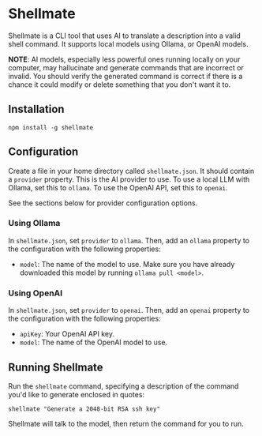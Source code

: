 # Shellmate

Shellmate is a CLI tool that uses AI to translate a description into a valid shell command. It supports local models using Ollama, or OpenAI models.

**NOTE**: AI models, especially less powerful ones running locally on your computer, may hallucinate and generate commands that are incorrect or invalid. You should verify the generated command is correct if there is a chance it could modify or delete something that you don't want it to.

## Installation

```
npm install -g shellmate
```

## Configuration

Create a file in your home directory called `shellmate.json`. It should contain a `provider` property. This is the AI provider to use. To use a local LLM with Ollama, set this to `ollama`. To use the OpenAI API, set this to `openai`.

See the sections below for provider configuration options.

### Using Ollama

In `shellmate.json`, set `provider` to `ollama`. Then, add an `ollama` property to the configuration with the following properties:

- `model`: The name of the model to use. Make sure you have already downloaded this model by running `ollama pull <model>`.

### Using OpenAI

In `shellmate.json`, set `provider` to `openai`. Then, add an `openai` property to the configuration with the following properties:

- `apiKey`: Your OpenAI API key.
- `model`: The name of the OpenAI model to use.

## Running Shellmate

Run the `shellmate` command, specifying a description of the command you'd like to generate enclosed in quotes:

```
shellmate "Generate a 2048-bit RSA ssh key"
```

Shellmate will talk to the model, then return the command for you to run.
